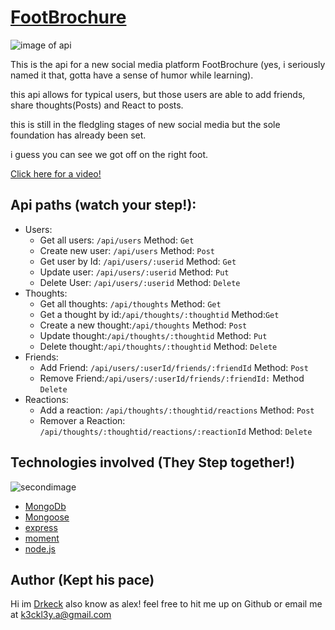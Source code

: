 # [FootBrochure](https://youtu.be/9c6advkQfPw)

![image of api](https://i.imgur.com/3CLCJdE.gif)


This is the api for a new social media platform FootBrochure (yes, i seriously named it that, gotta have a sense of humor while learning).

this api allows for typical users, but those users are able to add friends, share thoughts(Posts) and React to posts.

this is still in the fledgling stages of new social media but the sole foundation has already been set.

i guess you can see we got off on the right foot.

[Click here for a video!](https://youtu.be/9c6advkQfPw)

## Api paths (watch your step!):
* Users:
  *  Get all users: `/api/users` Method: `Get`
  *  Create new user: `/api/users` Method: `Post`
  *  Get user by Id: `/api/users/:userid` Method: `Get`
  *  Update user: `/api/users/:userid` Method: `Put`
  *  Delete User: `/api/users/:userid` Method: `Delete`
* Thoughts:
  * Get all thoughts: `/api/thoughts` Method: `Get`
  * Get a thought by id:`/api/thoughts/:thoughtid` Method:`Get`
  * Create a new thought:`/api/thoughts` Method: `Post`
  * Update thought:`/api/thoughts/:thoughtid` Method: `Put`
  * Delete thought:`/api/thoughts/:thoughtid` Method: `Delete`
* Friends:
  * Add Friend: `/api/users/:userId/friends/:friendId` Method: `Post`
  * Remove Friend:`/api/users/:userId/friends/:friendId:` Method `Delete`
* Reactions: 
  * Add a reaction: `/api/thoughts/:thoughtid/reactions` Method: `Post`
  * Remover a Reaction: `/api/thoughts/:thoughtid/reactions/:reactionId` Method: `Delete`

## Technologies involved (They Step together!)

![secondimage](https://i.imgur.com/D4Qwtt3.gif)

* [MongoDb](https://www.mongodb.com/)
* [Mongoose](https://www.npmjs.com/package/mongoose)
* [express](https://www.npmjs.com/package/express)
* [moment](https://www.npmjs.com/package/moment)
* [node.js](https://nodejs.org/en/)

## Author (Kept his pace)
Hi im [Drkeck](https://github.com/Drkeck) also know as alex! feel free to hit me up on Github or email me at k3ckl3y.a@gmail.com